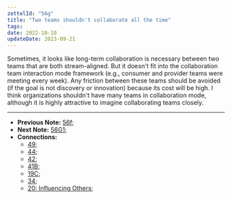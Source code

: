 ```yaml
---
zettelId: "56g"
title: "Two teams shouldn't collaborate all the time"
tags:
date: 2022-10-10
updateDate: 2023-09-21
---
```


Sometimes, it looks like long-term collaboration is necessary between two teams that are both stream-aligned. But it doesn't fit into the collaboration team interaction mode framework (e.g., consumer and provider teams were meeting every week). Any friction between these teams should be avoided (if the goal is not discovery or innovation) because its cost will be high. I think organizations shouldn't have many teams in collaboration mode, although it is highly attractive to imagine collaborating teams closely.

---

- **Previous Note:** [56f](/notes/56f/);
- **Next Note:** [56G1](/notes/56g1/);
- **Connections:**
  - [49](/notes/49/);
  - [44](/notes/44/);
  - [42](/notes/42/);
  - [41B](/notes/41b/);
  - [19C](/notes/19c/);
  - [34](/notes/34/);
  - [20: Influencing Others](/notes/20/);
